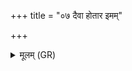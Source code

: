 +++
title = "०७ दैवा होतार इमम्"

+++
<details><summary>मूलम् (GR)</summary>

दैवा होतार इमम् अध्वरं नो  
अग्नेर् जिह्वेम् अभि गृणीत ।  
कृणुता नः स्विष्टिम् ॥
</details>